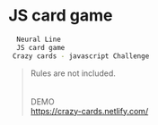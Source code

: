 <!-- @format -->

# JS card game

```sh
  Neural Line
  JS card game
 Crazy cards - javascript Challenge

```

> Rules are not included.
> <br/> <br/> <br/>
> DEMO<br/> <https://crazy-cards.netlify.com/>
